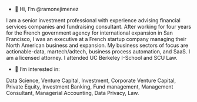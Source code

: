 - 👋 Hi, I’m @ramonejimenez

I am a senior investment professional with experience advising financial services companies and fundraising consultant. 
After working for four years for the French government agency for international expansion in San Francisco,
I was an executive at a French startup company managing their North American business and expansion. 
My business sectors of focus are actionable-data, martech/adtech, business process automation, and SaaS. 
I am a licensed attorney. I attended UC Berkeley I-School and SCU Law.

- 👀 I’m interested in: 

Data Science,
Venture Capital,
Investment,
Corporate Venture Capital,
Private Equity,
Investment Banking,
Fund management,
Management Consultant,
Managerial Accounting,
Data Privacy,
Law. 
